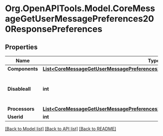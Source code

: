 # Org.OpenAPITools.Model.CoreMessageGetUserMessagePreferences200ResponsePreferences

## Properties

Name | Type | Description | Notes
------------ | ------------- | ------------- | -------------
**Components** | [**List&lt;CoreMessageGetUserMessagePreferences200ResponsePreferencesComponentsInner&gt;**](CoreMessageGetUserMessagePreferences200ResponsePreferencesComponentsInner.md) |  | 
**Disableall** | **int** | Whether all the preferences are disabled | [default to null]
**Processors** | [**List&lt;CoreMessageGetUserMessagePreferences200ResponsePreferencesProcessorsInner&gt;**](CoreMessageGetUserMessagePreferences200ResponsePreferencesProcessorsInner.md) |  | 
**Userid** | **int** | User id | 

[[Back to Model list]](../README.md#documentation-for-models) [[Back to API list]](../README.md#documentation-for-api-endpoints) [[Back to README]](../README.md)

